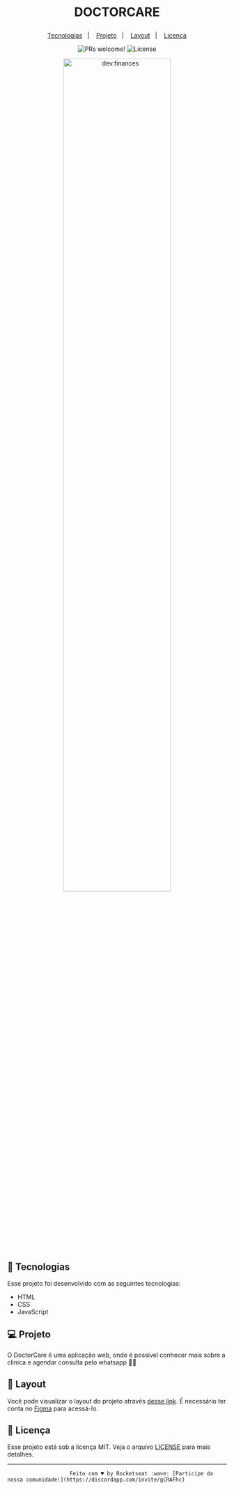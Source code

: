 <h1 align="center">
  <p width="220px">DOCTORCARE</p>
</h1>

<p align="center">
  <a href="#-tecnologias">Tecnologias</a>&nbsp;&nbsp;&nbsp;|&nbsp;&nbsp;&nbsp;
  <a href="#-projeto">Projeto</a>&nbsp;&nbsp;&nbsp;|&nbsp;&nbsp;&nbsp;
  <a href="#-layout">Layout</a>&nbsp;&nbsp;&nbsp;|&nbsp;&nbsp;&nbsp;
  <a href="#memo-licença">Licença</a>
</p>

<p align="center">
 <img src="https://img.shields.io/static/v1?label=PRs&message=welcome&color=49AA26&labelColor=000000" alt="PRs welcome!" />

  <img alt="License" src="https://img.shields.io/static/v1?label=license&message=MIT&color=49AA26&labelColor=000000">
</p>

<p align="center">
  <img alt="dev.finances" src="https://ik.imagekit.io/atnyozbx9v/smartmockups_l33lvlvp-removebg-preview_qtSmvEUGz.png?ik-sdk-version=javascript-1.4.3&updatedAt=1652396186613" width="70%">
</p>

## 🚀 Tecnologias

Esse projeto foi desenvolvido com as seguintes tecnologias:

- HTML
- CSS
- JavaScript

## 💻 Projeto

O DoctorCare é uma aplicação web, onde é possível conhecer mais sobre a clinica e agendar consulta pelo whatsapp 👩‍⚕️

## 🔖 Layout

Você pode visualizar o layout do projeto através [desse link](https://bit.ly/3N7w8xC). É necessário ter conta no [Figma](https://figma.com) para acessá-lo.

## :memo: Licença

Esse projeto está sob a licença MIT. Veja o arquivo [LICENSE](LICENSE.md) para mais detalhes.

---

                        Feito com ♥ by Rocketseat :wave: [Participe da nossa comunidade!](https://discordapp.com/invite/gCRAFhc)

